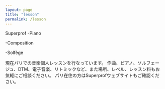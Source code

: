 ```yaml
---
layout: page
title: "lesson"
permalink: /lesson
---
```

<style>
  .video-container {
    position: relative;
    padding-bottom: 56.25%; /* 16:9 aspect ratio for video */
    height: 0;
    overflow: hidden;
  }

  .video-container iframe {
    position: absolute;
    top: 0;
    left: 0;
    width: 100%;
    height: 100%;
  }
</style>

Superprof
-Piano
  <a href="https://www.superprof.fr/niveaux-diplomee-master-pedagogie-composition-haute-ecole-suisse-enseignant-styles-musique"></a>
  
-Composition
  <a href="https://www.superprof.fr/cours-composition-niveaux-diplomee-master-pedagogie-composition-haute-ecole-suisse-enseignant"></a>
  
-Solfège
  <a href="https://www.superprof.fr/solfege-niveaux-diplomee-master-pedagogie-composition-haute-ecole-suisse-enseignant"></a>

現在パリでの音楽個人レッスンを行なっています。
作曲、ピアノ、ソルフェージュ、DTM、電子音楽、リトミックなど、また場所、レベル、レッスン料もお気軽にご相談ください。
パリ在住の方はSuperprofウェブサイトもご確認ください。

